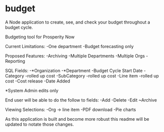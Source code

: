 # budget
A Node application to create, see, and check your budget throughout a budget cycle.


Budgeting tool for Prosperity Now

Current Limitations:
-One department
-Budget forecasting only

Proposed Features:
-Archiving
-Multiple Departments
-Multiple Orgs
-Reporting

SQL Fields:
	-*Organization
	-*Department
	-Budget Cycle Start Date
	-Category
	-rolled up cost
	-SubCategory
	-rolled up cost
	-Line item
	-rolled up cost
	-Cost release
	-Date Added

*System Admin edits only

End user will be able to do the follow to fields:
-Add
-Delete
-Edit
~Archive

Viewing Selections:
-Org -> line item
-PDF download
-Pie charts

As this application is built and become more robust this readme will be updated to notate those changes.
